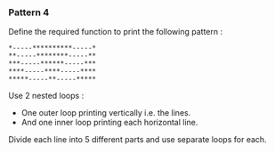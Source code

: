 ### Pattern 4

Define the required function to print the following pattern :

```text
*-----**********-----*
**-----********-----**
***-----******-----***
****-----****-----****
*****-----**-----*****
```

<div class="hint">
Use 2 nested loops :

- One outer loop printing vertically i.e. the lines.
- And one inner loop printing each horizontal line.

Divide each line into 5 different parts and use separate loops for each.
</div>
